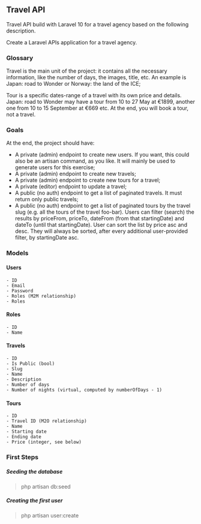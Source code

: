 ## Travel API

Travel API build with Laravel 10 for a travel agency based on the following description.

Create a Laravel APIs application for a travel agency.

### Glossary
Travel is the main unit of the project: it contains all the necessary information, like the number of days, the images, title, etc. An example is Japan: road to Wonder or Norway: the land of the ICE;

Tour is a specific dates-range of a travel with its own price and details. Japan: road to Wonder may have a tour from 10 to 27 May at €1899, another one from 10 to 15 September at €669 etc. At the end, you will book a tour, not a travel.

### Goals
At the end, the project should have:

- A private (admin) endpoint to create new users. If you want, this could also be an artisan command, as you like. It will mainly be used to generate users for this exercise;
- A private (admin) endpoint to create new travels;
- A private (admin) endpoint to create new tours for a travel;
- A private (editor) endpoint to update a travel;
- A public (no auth) endpoint to get a list of paginated travels. It must return only public travels;
- A public (no auth) endpoint to get a list of paginated tours by the travel slug (e.g. all the tours of the travel foo-bar). Users can filter (search) the results by priceFrom, priceTo, dateFrom (from that startingDate) and dateTo (until that startingDate). User can sort the list by price asc and desc. They will always be sorted, after every additional user-provided filter, by startingDate asc.

### Models

#### Users
    - ID
    - Email
    - Password
    - Roles (M2M relationship)
    - Roles

#### Roles
    - ID
    - Name

#### Travels
    - ID
    - Is Public (bool)
    - Slug
    - Name
    - Description
    - Number of days
    - Number of nights (virtual, computed by numberOfDays - 1)

#### Tours
    - ID
    - Travel ID (M2O relationship)
    - Name
    - Starting date
    - Ending date
    - Price (integer, see below)


### First Steps

##### Seeding the database
> php artisan db:seed

##### Creating the first user
> php artisan user:create

